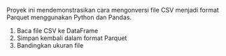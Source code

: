 Proyek ini mendemonstrasikan cara mengonversi file CSV menjadi format Parquet menggunakan Python dan Pandas.

1. Baca file CSV ke DataFrame
2. Simpan kembali dalam format Parquet
3. Bandingkan ukuran file

